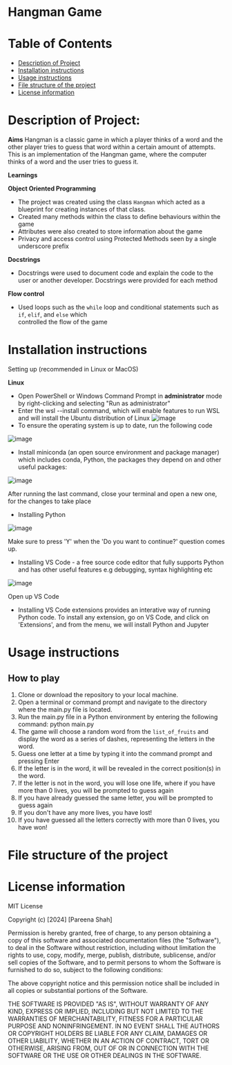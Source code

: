 # Hangman Game

# Table of Contents
- [Description of Project](#description-of-project)
- [Installation instructions](#installation-instructions)
- [Usage instructions](#usage-instructions)
- [File structure of the project](#file-structure-of-the-project)
- [License information](#license-information)

<a name="Description-of-project"></a>

# Description of Project:
**Aims**
Hangman is a classic game in which a player thinks of a word and the other player tries to guess that word within a certain amount of attempts.
This is an implementation of the Hangman game, where the computer thinks of a word and the user tries to guess it. 

**Learnings**

**Object Oriented Programming**
 - The project was created using the class ```Hangman``` which acted as a blueprint for creating instances of that class.
 - Created many methods within the class to define behaviours within the game
 - Attributes were also created to store information about the game 
 - Privacy and access control using Protected Methods seen by a single underscore prefix
   
**Docstrings**
 - Docstrings were used to document code and explain the code to the user or another developer. Docstrings were provided for each method

**Flow control**
 - Used loops such as the ```while``` loop and conditional statements such as ```if```, ```elif```, and ```else``` which   
  controlled the flow of the game
  

<a name="Installation-instructions"></a>
# Installation instructions
Setting up (recommended in Linux or MacOS)

__Linux__

- Open PowerShell or Windows Command Prompt in **administrator** mode by right-clicking and selecting "Run as administrator"
- Enter the wsl --install command, which will enable features to run WSL and will install the Ubuntu distribution of Linux
![image](https://github.com/Aspiringdeveloper123/hangman785/assets/43377891/a4a8d6d7-288c-42ea-a58d-96182a2cec40)
- To ensure the operating system is up to date, run the following code

![image](https://github.com/Aspiringdeveloper123/hangman785/assets/43377891/22c93a13-a35a-4c58-b5b4-0ffa5c889b9f)
- Install miniconda (an open source environment and package manager) which includes conda, Python, the packages they depend on and other useful packages:

![image](https://github.com/Aspiringdeveloper123/hangman785/assets/43377891/48b7c006-c8dd-4a01-92b4-52bd96c21349)

After running the last command, close your terminal and open a new one, for the changes to take place

- Installing Python

![image](https://github.com/Aspiringdeveloper123/hangman785/assets/43377891/261819d6-2b76-4a56-8da8-1b4e4381834e)

Make sure to press 'Y' when the 'Do you want to continue?' question comes up.

- Installing VS Code - a free source code editor that fully supports Python and has other useful features e.g debugging, syntax highlighting etc

![image](https://github.com/Aspiringdeveloper123/hangman785/assets/43377891/458cf968-0252-41d3-a97a-c1bc7ae93316)

Open up VS Code

- Installing VS Code extensions provides an interative way of running Python code. To install any extension, go on VS Code, and click on 'Extensions', and from the menu, we will install Python and Jupyter

<a name="Usage-instructions"></a>

# Usage instructions
## How to play
1. Clone or download the repository to your local machine.
2. Open a terminal or command prompt and navigate to the directory where the main.py file is located.
3. Run the main.py file in a Python environment by entering the following command: python main.py
4. The game will choose a random word from the ``` list_of_fruits ```  and display the word as a series of dashes, representing the letters in the word.
5. Guess one letter at a time by typing it into the command prompt and pressing Enter
6. If the letter is in the word, it will be revealed in the correct position(s) in the word.
7. If the letter is not in the word, you will lose one life, where if you have more than 0 lives, you will be prompted to guess again
8. If you have already guessed the same letter, you will be prompted to guess again
9. If you don't have any more lives, you have lost!
10. If you have guessed all the letters correctly with more than 0 lives, you have won! 

<a name="File-structure-of-the-project"></a>

# File structure of the project


<a name="License-information"></a>

# License information
MIT License

Copyright (c) [2024] [Pareena Shah]

Permission is hereby granted, free of charge, to any person obtaining a copy
of this software and associated documentation files (the "Software"), to deal
in the Software without restriction, including without limitation the rights
to use, copy, modify, merge, publish, distribute, sublicense, and/or sell
copies of the Software, and to permit persons to whom the Software is
furnished to do so, subject to the following conditions:

The above copyright notice and this permission notice shall be included in all
copies or substantial portions of the Software.

THE SOFTWARE IS PROVIDED "AS IS", WITHOUT WARRANTY OF ANY KIND, EXPRESS OR
IMPLIED, INCLUDING BUT NOT LIMITED TO THE WARRANTIES OF MERCHANTABILITY,
FITNESS FOR A PARTICULAR PURPOSE AND NONINFRINGEMENT. IN NO EVENT SHALL THE
AUTHORS OR COPYRIGHT HOLDERS BE LIABLE FOR ANY CLAIM, DAMAGES OR OTHER
LIABILITY, WHETHER IN AN ACTION OF CONTRACT, TORT OR OTHERWISE, ARISING FROM,
OUT OF OR IN CONNECTION WITH THE SOFTWARE OR THE USE OR OTHER DEALINGS IN THE
SOFTWARE.



